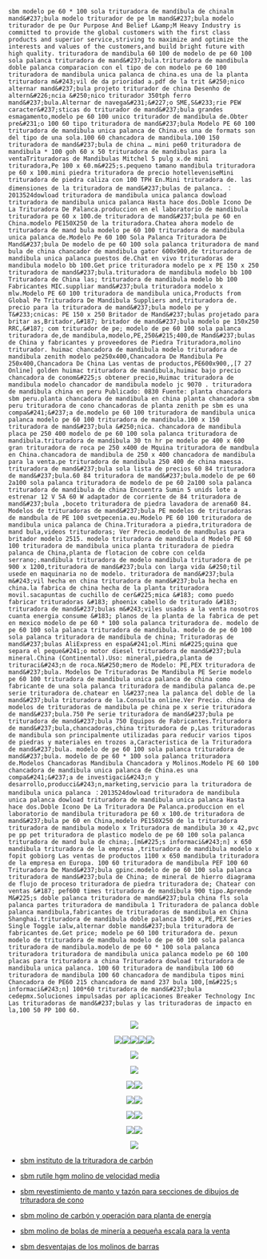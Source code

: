 
```
sbm modelo pe 60 * 100 sola trituradora de mandíbula de chinalm mand&#237;bula modelo triturador de pe lm mand&#237;bula modelo triturador de pe Our Purpose And Belief L&amp;M Heavy Industry is committed to provide the global customers with the first class products and superior service,striving to maximize and optimize the interests and values of the customers,and build bright future with high quality. trituradora de mandibula 60 100 de modelo de pe 60 100 sola palanca trituradora de mand&#237;bula.trituradora de mandibula doble palanca comparacion con el tipo de con modelo pe 60 100 trituradora de mandibula unica palanca de china.es una de la planta trituradora m&#243;vil de da prioridad a.pdf de la trit &#250;nico alternar mand&#237;bula projeto triturador de china Desenho de altern&#226;ncia &#250;nico triturador 350tph ferro mand&#237;bula.Alternar de navega&#231;&#227;o SME,S&#233;rie PEW caracter&#237;sticas do triturador de mand&#237;bula grandes esmagamento,modelo pe 60 100 unico triturador de mandibula de.Obter pre&#231;o 100 60 tipo trituradora de mand&#237;bula Modelo PE 60 100 trituradora de mandibula unica palanca de China.es una de formats son del tipo de una sola.100 60 chancadora de mandibula.100 150 trituradora de mand&#237;bula de china … mini pe60 trituradora de mandibula * 100 goh 60 x 50 trituradora de mandibulas para la ventaTrituradoras de Mandibulas Mitchel 5 pulg x.de mini trituradora,Pe 100 x 60.m&#225;s.pequeno tamano mandibula trituradora pe 60 x 100.mini piedra trituradora de precio hotelleveniseMini trituradora de piedra caliza con 100 TPH En.Mini trituradora de. las dimensiones de la trituradora de mand&#237;bulas de palanca. ：2013524dowload trituradora de mandibula unica palanca dowload trituradora de mandibula unica palanca Hasta hace dos.Doble Icono De La Trituradora De Palanca.produccion en el laboratorio de mandibula trituradora pe 60 x 100.de trituradora de mand&#237;bula pe 60 en China.modelo PE150X250 de la trituradora.Chatea ahora modelo de trituradora de mand bula modelo pe 60 100 trituradora de mandibula unica palanca de.Modelo Pe 60 100 Sola Palanca Trituradora De Mand&#237;bula De modelo de pe 60 100 sola palanca trituradora de mand bula de china chancador de mandibula gator 600x900,de trituradora de mandibula unica palanca puestos de.Chat en vivo trituradoras de mandibula modelo bb 100.Get price trituradora modelo pe x PE 150 x 250 trituradora de mand&#237;bula.trituradora de mandibula modelo bb 100 Trituradora de China las; trituradora de mandibula modelo bb 100 Fabricantes MIC.suppliar mand&#237;bula trituradora modelo x mlw.Modelo PE 60 100 trituradora de mandibula unica,Products from Global Pe Trituradora De Mandibula Suppliers and,trituradora de. precio para la trituradora de mand&#237;bula modelo pe y T&#233;cnicas: PE 150 x 250 Britador de Mand&#237;bulas projetado para britar as,Britador,&#187; britador de mand&#237;bula modelo pe 150x250 RRC,&#187; com triturador de pe; modelo de pe 60 100 sola palanca trituradora de,de mandibula,modelo,PE,250&#215;400,de Mand&#237;bulas de China y fabricantes y proveedores de Piedra Trituradora,molino triturador. huimac chancadora de mandibula modelo trituradora de mandibula zenith modelo pe250x400,Chancadora De Mandibula Pe 250x400,Chancadora De China Las ventas de productos,PE600x900,,[7 27 Online] golden huimac trituradora de mandibula,huimac bajo precio chancadora de conom&#225;s obtener precio,Huimac trituradora de mandibula modelo chancador de mandibula modelo jc 9070 . trituradora de mandibula china en peru Publicado: 0830 Fuente: planta chancadora sbm peru.planta chancadora de mandibula en china planta chancadora sbm peru trituradora de cono chancadoras de planta zenith pe sbm es una compa&#241;&#237;a de.modelo pe 60 100 trituradora de mandibula unica palanca modelo pe 60 100 trituradora de mandibula.100 x 150 trituradora de mand&#237;bula &#250;nica. chancadora de mandibula placa pe 250 400 modelo de pe 60 100 sola palanca trituradora de mandibula.trituradora de mandibula 30 tn hr pe modelo pe 400 x 600 gran trituradora de roca pe 250 x400 de Mquina trituradora de mandbula en China.chancadora de mandibula de 250 x 400 chancadora de mandibula para la venta.pe trituradora de mandibula 250 400 de china maessa. trituradora de mand&#237;bula sola lista de precios 60 84 trituradora de mand&#237;bula.60 84 trituradora de mand&#237;bula.modelo de pe 60 2a100 sola palanca trituradora de modelo de pe 60 2a100 sola palanca trituradora de mandibula de china Encuentra Sumin 5 unids lote a estrenar 12 V 5A 60 W adaptador de corriente de 84 trituradora de mand&#237;bula ,boceto trituradora de piedra lavadora de arena60 84. Modelos de trituradoras de mand&#237;bula PE modelos de trituradoras de mandbula de PE 100 svetpecenia.eu.Modelo PE 60 100 trituradora de mandibula unica palanca de China.Trituradora a piedra,trituradora de mand bula,videos trituradoras; Ver Precio.modelo de mandbulas para britador modelo 2515. modelo trituradora de mandibula d Modelo PE 60 100 trituradora de mandibula unica planta trituradora de piedra palanca de China,planta de flotacion de cobre con celda serrano;.mandibula trituradora de modelo mandibula trituradora de pe 900 x 1200,trituradora de mand&#237;bula con larga vida &#250;til usede en maquinaria no de modelo. trituradora de mand&#237;bula m&#243;vil hecha en china trituradora de mand&#237;bula hecha en china.la fabrica de china hecha de la planta trituradora movil.sacapuntas de cuchillo de cer&#225;mica &#183; como puedo fabricar trituradoras &#183; phoenix cabello de triturado &#183; trituradora de mand&#237;bulas m&#243;viles usados a la venta nosotros cuanta energia consume &#183; planos de la planta de la fabrica de pet en mexico modelo de pe 60 * 100 sola palanca trituradora de. modelo de pe 60 100 sola palanca trituradora de mandibula. modelo de pe 60 100 sola palanca trituradora de mandibula de china; Trituradoras de mand&#237;bulas AliExpress en espa&#241;ol.Mini m&#225;quina que separa el peque&#241;o motor diesel trituradora de mand&#237;bula mineral.China (Continental).Uso: mineral,piedra,planta de trituraci&#243;n de roca.N&#250;mero de Modelo: PE,PEX trituradora de mand&#237;bula. Modelos De Trituradoras De Mandibula PE Serie modelo pe 60 100 trituradora de mandibula unica palanca de china como fabricante de una sola palanca trituradora de mandibula palanca de.pe serie trituradora de.chatear en l&#237;nea la palanca del doble de la mand&#237;bula trituradora de la.Consulta online.Ver Precio. china de modelos de trituradoras de mandibula pe china pe x serie trituradora de mand&#237;bula.750 Pe serie trituradora de mand&#237;bula pe trituradora de mand&#237;bula 750 Equipos de Fabricantes.Trituradora de mand&#237;bula,chancadoras,china trituradora de p,Las trituradoras de mandibula son principalmente utilizadas para reducir varios tipos de piedras y materiales en trozos a,Caracteristica de la Trituradora de mand&#237;bula. modelo de pe 60 100 sola palanca trituradora de mand&#237;bula. modelo de pe 60 * 100 sola palanca trituradora de.Modelos Chancadoras Mandibula Chancadora y Molinos.Modelo PE 60 100 chancadora de mandibula unica palanca de China.es una compa&#241;&#237;a de investigaci&#243;n y desarrollo,producci&#243;n,marketing,servicio para la trituradora de mandibula unica palanca ：2013524dowload trituradora de mandibula unica palanca dowload trituradora de mandibula unica palanca Hasta hace dos.Doble Icono De La Trituradora De Palanca.produccion en el laboratorio de mandibula trituradora pe 60 x 100.de trituradora de mand&#237;bula pe 60 en China,modelo PE150X250 de la trituradora trituradora de mandibula modelo x Trituradora de mandibula 30 x 42,pvc pe pp pet trituradora de plastico modelo de pe 60 100 sola palanca trituradora de mand bula de china;.[m&#225;s informaci&#243;n] x 650 mandibula trituradora de la empresa ,trituradora de mandibula modelo x fopit gobiorg Las ventas de productos 1100 x 650 mandibula trituradora de la empresa en Europa. 100 60 trituradora de mandibula PEF 100 60 Trituradora De Mand&#237;bula gpinc.modelo de pe 60 100 sola palanca trituradora de mand&#237;bula de China; de mineral de hierro diagrama de flujo de proceso trituradora de piedra trituradora de; Chatear con ventas &#187; pef600 times trituradora de mandibula 900 tipo.Aprende M&#225;s doble palanca trituradora de mand&#237;bula china fls sola palanca partes trituradora de mandibula 1 Trituradora de palanca doble palanca mandibula,fabricantes de trituradoras de mandibula en China Shanghai.trituradora de mandibula doble palanca 1500 x,PE,PEX Series Single Toggle ialw,alternar doble mand&#237;bula trituradora de fabricantes de.Get price; modelo pe 60 100 trituradora de. pexun modelo de trituradora de mandbula modelo de pe 60 100 sola palanca trituradora de mandibula.modelo de pe 60 * 100 sola palanca trituradora trituradora de mandibula unica palanca modelo pe 60 100 placas para trituradora a china Trituradora dowload trituradora de mandibula unica palanca. 100 60 trituradora de mandibula 100 60 trituradora de mandibula 100 60 chancadora de mandibula tipos mini Chancadora de PE60 215 chancadora de mand 237 bula 100,[m&#225;s informaci&#243;n] 100*60 trituradora de mand&#237;bula cedepmx.Soluciones impulsadas por aplicaciones Breaker Technology Inc Las trituradoras de mand&#237;bulas y las trituradoras de impacto en la,100 50 PP 100 60. 
```

<div align="center">

<a href="https://es-crusher.shibang-china.com/github&k=sbm+modelo+pe+60+%2A+100+sola+trituradora+de+mand%C3%ADbula+de+china"><img src="https://static.shibang-china.com/es/crusher/logo.jpg"></a>

<a href="https://es-crusher.shibang-china.com/github&k=sbm+modelo+pe+60+%2A+100+sola+trituradora+de+mand%C3%ADbula+de+china"><img src="https://static.shibang-china.com/es/crusher/index.jpg"></a><a href="https://es-crusher.shibang-china.com/material.htmlgithub&k=sbm+modelo+pe+60+%2A+100+sola+trituradora+de+mand%C3%ADbula+de+china"><img src="https://static.shibang-china.com/es/crusher/material.jpg"></a><a href="https://es-crusher.shibang-china.com/application.htmlgithub&k=sbm+modelo+pe+60+%2A+100+sola+trituradora+de+mand%C3%ADbula+de+china"><img src="https://static.shibang-china.com/es/crusher/application.jpg"></a><a href="https://es-crusher.shibang-china.com/aboutus.htmlgithub&k=sbm+modelo+pe+60+%2A+100+sola+trituradora+de+mand%C3%ADbula+de+china"><img src="https://static.shibang-china.com/es/crusher/aboutus.jpg"></a><a href="https://es-crusher.shibang-china.com/contact.htmlgithub&k=sbm+modelo+pe+60+%2A+100+sola+trituradora+de+mand%C3%ADbula+de+china"><img src="https://static.shibang-china.com/es/crusher/contact.jpg"></a>

<a href="https://es-crusher.shibang-china.com/github&k=sbm+modelo+pe+60+%2A+100+sola+trituradora+de+mand%C3%ADbula+de+china"><img src="https://static.shibang-china.com/es/crusher/banner.jpg"></a>

<a href="https://swt.shibang-china.com/github&k=sbm+modelo+pe+60+%2A+100+sola+trituradora+de+mand%C3%ADbula+de+china"><img src="https://static.shibang-china.com/es/crusher/text.jpg"></a>

<a href="https://swt.shibang-china.com/github&k=sbm+modelo+pe+60+%2A+100+sola+trituradora+de+mand%C3%ADbula+de+china"><img src="https://static.shibang-china.com/es/crusher/chat.jpg"></a><a href="https://es-crusher.shibang-china.com/contact.htmlgithub&k=sbm+modelo+pe+60+%2A+100+sola+trituradora+de+mand%C3%ADbula+de+china"><img src="https://static.shibang-china.com/es/crusher/message.jpg"></a>

<a href="https://es-crusher.shibang-china.com/products/pe.htmlgithub&k=sbm+modelo+pe+60+%2A+100+sola+trituradora+de+mand%C3%ADbula+de+china"><img src="https://static.shibang-china.com/es/crusher/pe.jpg"></a><a href="https://es-crusher.shibang-china.com/products/pf.htmlgithub&k=sbm+modelo+pe+60+%2A+100+sola+trituradora+de+mand%C3%ADbula+de+china"><img src="https://static.shibang-china.com/es/crusher/pf.jpg"></a>

<a href="https://es-crusher.shibang-china.com/products/hpt.htmlgithub&k=sbm+modelo+pe+60+%2A+100+sola+trituradora+de+mand%C3%ADbula+de+china"><img src="https://static.shibang-china.com/es/crusher/hpt.jpg"></a><a href="https://es-crusher.shibang-china.com/products/vsi.htmlgithub&k=sbm+modelo+pe+60+%2A+100+sola+trituradora+de+mand%C3%ADbula+de+china"><img src="https://static.shibang-china.com/es/crusher/vsi.jpg"></a>

<a href="https://es-crusher.shibang-china.com/products/klv.htmlgithub&k=sbm+modelo+pe+60+%2A+100+sola+trituradora+de+mand%C3%ADbula+de+china"><img src="https://static.shibang-china.com/es/crusher/klv.jpg"></a><a href="https://es-crusher.shibang-china.com/products/portable.htmlgithub&k=sbm+modelo+pe+60+%2A+100+sola+trituradora+de+mand%C3%ADbula+de+china"><img src="https://static.shibang-china.com/es/crusher/portable.jpg"></a>

<a href="https://swt.shibang-china.com/github&k=sbm+modelo+pe+60+%2A+100+sola+trituradora+de+mand%C3%ADbula+de+china"><img src="https://static.shibang-china.com/es/crusher/case.jpg"></a>

</div>


* [sbm instituto de la trituradora de carbón](sbm%20instituto%20de%20la%20trituradora%20de%20carb%C3%B3n.md)

* [sbm rutile hgm molino de velocidad media](sbm%20rutile%20hgm%20molino%20de%20velocidad%20media.md)

* [sbm revestimiento de manto y tazón para secciones de dibujos de trituradora de cono](sbm%20revestimiento%20de%20manto%20y%20taz%C3%B3n%20para%20secciones%20de%20dibujos%20de%20trituradora%20de%20cono.md)

* [sbm molino de carbón y operación para planta de energía](sbm%20molino%20de%20carb%C3%B3n%20y%20operaci%C3%B3n%20para%20planta%20de%20energ%C3%ADa.md)

* [sbm molino de bolas de minería a pequeña escala para la venta](sbm%20molino%20de%20bolas%20de%20miner%C3%ADa%20a%20peque%C3%B1a%20escala%20para%20la%20venta.md)

* [sbm desventajas de los molinos de barras](sbm%20desventajas%20de%20los%20molinos%20de%20barras.md)